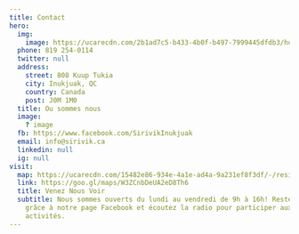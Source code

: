 ```yaml
---
title: Contact
hero:
  img:
    image: https://ucarecdn.com/2b1ad7c5-b433-4b0f-b497-7999445dfdb3/home_celebratingpower.jpg
  phone: 819 254-0114
  twitter: null
  address:
    street: 808 Kuup Tukia
    city: Inukjuak, QC
    country: Canada
    post: J0M 1M0
  title: Ou sommes nous
  image:
    ? image
  fb: https://www.facebook.com/SirivikInukjuak
  email: info@sirivik.ca
  linkedin: null
  ig: null
visit:
  map: https://ucarecdn.com/15482e86-934e-4a1e-ad4a-9a231ef8f3df/-/resize/800x/contact_map.jpg
  link: https://goo.gl/maps/W3ZCnbDeUA2eD8Th6
  title: Venez Nous Voir
  subtitle: Nous sommes ouverts du lundi au vendredi de 9h à 16h! Restez à jour
    grâce à notre page Facebook et écoutez la radio pour participer aux
    activités.
---
```

